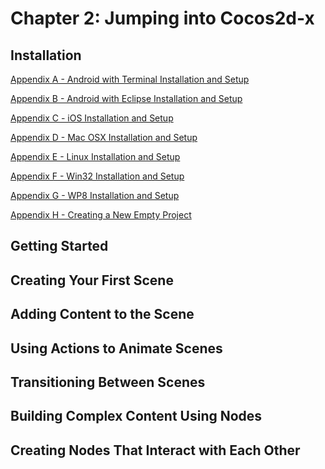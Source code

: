 # Chapter 2: Jumping into Cocos2d-x

## Installation

[Appendix A - Android with Terminal Installation and Setup]()

[Appendix B - Android with Eclipse Installation and Setup]()

[Appendix C - iOS Installation and Setup]()

[Appendix D - Mac OSX Installation and Setup]()

[Appendix E - Linux Installation and Setup]()

[Appendix F - Win32 Installation and Setup]()

[Appendix G - WP8 Installation and Setup]()

[Appendix H - Creating a New Empty Project]()

## Getting Started    
## Creating Your First Scene    
## Adding Content to the Scene    
## Using Actions to Animate Scenes
    
## Transitioning Between Scenes    
## Building Complex Content Using Nodes
    
## Creating Nodes That Interact with Each Other